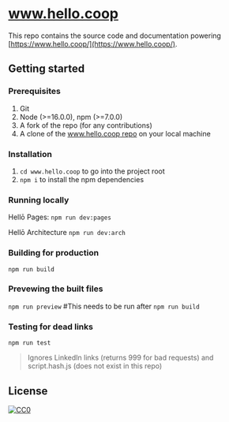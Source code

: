 # www.hello.coop

This repo contains the source code and documentation powering [https://www.hello.coop/](https://www.hello.coop/).

## Getting started

### Prerequisites

1. Git
1. Node (>=16.0.0), npm (>=7.0.0)
1. A fork of the repo (for any contributions)
1. A clone of the [www.hello.coop repo](https://github.com/hellocoop/www.hello.coop) on your local machine

### Installation

1. `cd www.hello.coop` to go into the project root
1. `npm i` to install the npm dependencies

### Running locally
Hellō Pages: `npm run dev:pages`

Hellō Architecture `npm run dev:arch`

### Building for production
`npm run build`

### Prevewing the built files
`npm run preview` #This needs to be run after `npm run build`

### Testing for dead links
`npm run test`
> Ignores LinkedIn links (returns 999 for bad requests) and script.hash.js (does not exist in this repo)

## License

<a href="LICENSE">![CC0](https://cdn.hello.coop/images/cc-zero.svg)</a>
